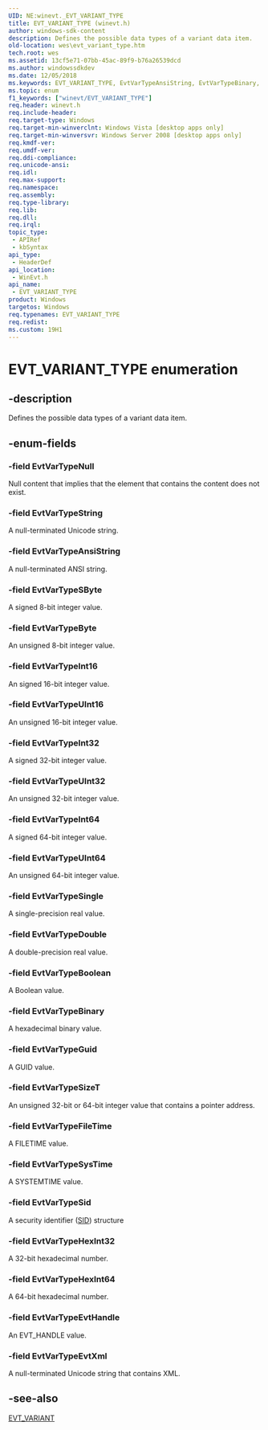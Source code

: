 ```yaml
---
UID: NE:winevt._EVT_VARIANT_TYPE
title: EVT_VARIANT_TYPE (winevt.h)
author: windows-sdk-content
description: Defines the possible data types of a variant data item.
old-location: wes\evt_variant_type.htm
tech.root: wes
ms.assetid: 13cf5e71-07bb-45ac-89f9-b76a26539dcd
ms.author: windowssdkdev
ms.date: 12/05/2018
ms.keywords: EVT_VARIANT_TYPE, EvtVarTypeAnsiString, EvtVarTypeBinary, EvtVarTypeBoolean, EvtVarTypeByte, EvtVarTypeDouble, EvtVarTypeEvtHandle, EvtVarTypeEvtXml, EvtVarTypeFileTime, EvtVarTypeGuid, EvtVarTypeHexInt32, EvtVarTypeHexInt64, EvtVarTypeInt16, EvtVarTypeInt32, EvtVarTypeInt64, EvtVarTypeNull, EvtVarTypeSByte, EvtVarTypeSid, EvtVarTypeSingle, EvtVarTypeSizeT, EvtVarTypeString, EvtVarTypeSysTime, EvtVarTypeUInt16, EvtVarTypeUInt32, EvtVarTypeUInt64, _EVT_VARIANT_TYPE, _EVT_VARIANT_TYPE enumeration [EventLog], wes.evt_variant_type, winevt/EvtVarTypeAnsiString, winevt/EvtVarTypeBinary, winevt/EvtVarTypeBoolean, winevt/EvtVarTypeByte, winevt/EvtVarTypeDouble, winevt/EvtVarTypeEvtHandle, winevt/EvtVarTypeEvtXml, winevt/EvtVarTypeFileTime, winevt/EvtVarTypeGuid, winevt/EvtVarTypeHexInt32, winevt/EvtVarTypeHexInt64, winevt/EvtVarTypeInt16, winevt/EvtVarTypeInt32, winevt/EvtVarTypeInt64, winevt/EvtVarTypeNull, winevt/EvtVarTypeSByte, winevt/EvtVarTypeSid, winevt/EvtVarTypeSingle, winevt/EvtVarTypeSizeT, winevt/EvtVarTypeString, winevt/EvtVarTypeSysTime, winevt/EvtVarTypeUInt16, winevt/EvtVarTypeUInt32, winevt/EvtVarTypeUInt64, winevt/_EVT_VARIANT_TYPE
ms.topic: enum
f1_keywords: ["winevt/EVT_VARIANT_TYPE"]
req.header: winevt.h
req.include-header: 
req.target-type: Windows
req.target-min-winverclnt: Windows Vista [desktop apps only]
req.target-min-winversvr: Windows Server 2008 [desktop apps only]
req.kmdf-ver: 
req.umdf-ver: 
req.ddi-compliance: 
req.unicode-ansi: 
req.idl: 
req.max-support: 
req.namespace: 
req.assembly: 
req.type-library: 
req.lib: 
req.dll: 
req.irql: 
topic_type:
 - APIRef
 - kbSyntax
api_type:
 - HeaderDef
api_location:
 - WinEvt.h
api_name:
 - EVT_VARIANT_TYPE
product: Windows
targetos: Windows
req.typenames: EVT_VARIANT_TYPE
req.redist: 
ms.custom: 19H1
---
```


# EVT_VARIANT_TYPE enumeration


## -description


Defines the possible data types of a variant data item.


## -enum-fields




### -field EvtVarTypeNull

Null content that implies that the element that contains the content does not exist.


### -field EvtVarTypeString

A null-terminated Unicode string.


### -field EvtVarTypeAnsiString

A null-terminated ANSI string.


### -field EvtVarTypeSByte

A signed 8-bit integer value.


### -field EvtVarTypeByte

An unsigned 8-bit integer value.


### -field EvtVarTypeInt16

An signed 16-bit integer value.


### -field EvtVarTypeUInt16

An unsigned 16-bit integer value.


### -field EvtVarTypeInt32

A signed 32-bit integer value.


### -field EvtVarTypeUInt32

An unsigned 32-bit integer value.


### -field EvtVarTypeInt64

A signed 64-bit integer value.


### -field EvtVarTypeUInt64

An unsigned 64-bit integer value.


### -field EvtVarTypeSingle

A single-precision real value.


### -field EvtVarTypeDouble

A double-precision real value.


### -field EvtVarTypeBoolean

A Boolean value.


### -field EvtVarTypeBinary

A hexadecimal binary value.


### -field EvtVarTypeGuid

A GUID value.


### -field EvtVarTypeSizeT

An unsigned 32-bit or 64-bit integer value that contains a pointer address.


### -field EvtVarTypeFileTime

A FILETIME value.


### -field EvtVarTypeSysTime

 A SYSTEMTIME value.


### -field EvtVarTypeSid

A security identifier (<a href="https://docs.microsoft.com/windows/desktop/api/winnt/ns-winnt-_sid">SID</a>) structure


### -field EvtVarTypeHexInt32

A 32-bit hexadecimal number.


### -field EvtVarTypeHexInt64

A 64-bit hexadecimal number.


### -field EvtVarTypeEvtHandle

An EVT_HANDLE value.


### -field EvtVarTypeEvtXml

A null-terminated Unicode string that contains XML.


## -see-also




<a href="https://docs.microsoft.com/windows/desktop/api/winevt/ns-winevt-_evt_variant">EVT_VARIANT</a>
 

 

